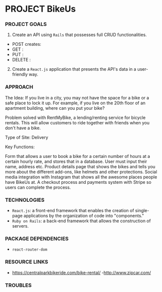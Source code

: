 

# PROJECT BikeUs


### PROJECT GOALS

1. Create an API using `Rails` that possesses full CRUD functionalities.
- POST creates:
- GET :
- PUT :
- DELETE :
2. Create a `React.js` application that presents the API's data in a user-friendly way.

### APPROACH

The Idea:  If you live in a city, you may not have the space for a bike or a safe place to lock it up. For example, if you live on the 20th floor of an apartment building, where can you put your bike?

Problem solved with RentMyBike, a lending/renting service for bicycle rentals. This will allow customers to ride together with friends when you don't have a bike.

Type of Site: Delivery

Key Functions:

   Form that allows a user to book a bike for a certain number of hours at a certain hourly rate, and stores that in a database. User must input their name, address etc.
    Product details page that shows the bikes and tells you more about the different add-ons, like helmets and other protections.
    Social media integration with Instagram that shows all the awesome places people have BikeUs at.
    A checkout process and payments system with Stripe so users can complete the process.


### TECHNOLOGIES

- `React.js`: a front-end framework that enables the creation of single-page applications by the organization of code into "components."
- `Ruby on Rails`: a back-end framework that allows the construction of servers.


### PACKAGE DEPENDENCIES

- `react-router-dom`

### RESOURCE LINKS

- https://centralparkbikeride.com/bike-rental/
-http://www.zipcar.com/

### TROUBLES
